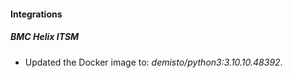 #### Integrations
##### BMC Helix ITSM
- Updated the Docker image to: *demisto/python3:3.10.10.48392*.

